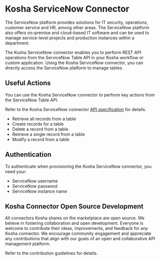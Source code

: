 # Kosha ServiceNow Connector

The ServiceNow platform provides solutions for IT security, operations, customer service and HR, among other areas. The ServiceNow  platform also offers on-premise and cloud-based IT software and can be used to manage service-level projects and production instances within a department.

The Kosha ServiceNow connector enables you to perform REST API operations from the ServiceNow Table API in your Kosha workflow or custom application. Using the Kosha ServiceNow connector, you can directly access the ServiceNow platform to manage tables. 

## Useful Actions

You can use the Kosha ServiceNow connector to perform key actions from the ServiceNow Table API.

Refer to the Kosha ServiceNow connector [API specification](openapi.json) for details.

* Retrieve all records from a table
* Create records for a table
* Delete a record from a table
* Retrieve a single record from a table
* Modify a record from a table

## Authentication

To authenticate when provisioning the Kosha ServiceNow connector, you need your:

* ServiceNow username
* ServiceNow password
* ServiceNow instance name

## Kosha Connector Open Source Development

All connectors Kosha shares on the marketplace are open source. We believe in fostering collaboration and open development. Everyone is welcome to contribute their ideas, improvements, and feedback for any Kosha connector. We encourage community engagement and appreciate any contributions that align with our goals of an open and collaborative API management platform.

Refer to the contribution guidelines for details.